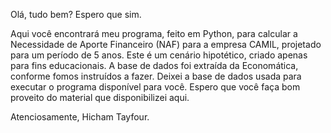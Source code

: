 Olá, tudo bem? Espero que sim.

Aqui você encontrará meu programa, feito em Python, para calcular a Necessidade de Aporte Financeiro (NAF) para a empresa CAMIL, projetado para um período de 5 anos. Este é um cenário hipotético, criado apenas para fins educacionais. A base de dados foi extraída da Economática, conforme fomos instruídos a fazer. Deixei a base de dados usada para executar o programa disponível para você. Espero que você faça bom proveito do material que disponibilizei aqui.

Atenciosamente, Hicham Tayfour.
